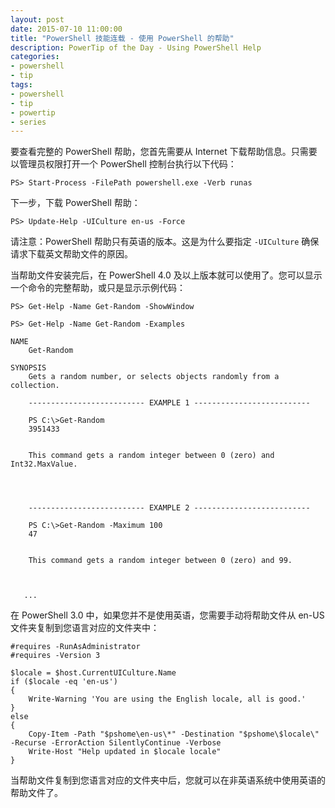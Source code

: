 ```yaml
---
layout: post
date: 2015-07-10 11:00:00
title: "PowerShell 技能连载 - 使用 PowerShell 的帮助"
description: PowerTip of the Day - Using PowerShell Help
categories:
- powershell
- tip
tags:
- powershell
- tip
- powertip
- series
---
```

要查看完整的 PowerShell 帮助，您首先需要从 Internet 下载帮助信息。只需要以管理员权限打开一个 PowerShell 控制台执行以下代码：

    PS> Start-Process -FilePath powershell.exe -Verb runas

下一步，下载 PowerShell 帮助：

    PS> Update-Help -UICulture en-us -Force

请注意：PowerShell 帮助只有英语的版本。这是为什么要指定 `-UICulture` 确保请求下载英文帮助文件的原因。

当帮助文件安装完后，在 PowerShell 4.0 及以上版本就可以使用了。您可以显示一个命令的完整帮助，或只是显示示例代码：

    PS> Get-Help -Name Get-Random -ShowWindow
    
    PS> Get-Help -Name Get-Random -Examples
    
    NAME
        Get-Random
        
    SYNOPSIS
        Gets a random number, or selects objects randomly from a collection.
        
        -------------------------- EXAMPLE 1 --------------------------
        
        PS C:\>Get-Random
        3951433
        
        
        This command gets a random integer between 0 (zero) and Int32.MaxValue.
        
        
        
        
        -------------------------- EXAMPLE 2 --------------------------
        
        PS C:\>Get-Random -Maximum 100
        47
        
        
        This command gets a random integer between 0 (zero) and 99.
        
        
        
       ...

在 PowerShell 3.0 中，如果您并不是使用英语，您需要手动将帮助文件从 en-US 文件夹复制到您语言对应的文件夹中：

    #requires -RunAsAdministrator
    #requires -Version 3
    
    $locale = $host.CurrentUICulture.Name
    if ($locale -eq 'en-us')
    {
        Write-Warning 'You are using the English locale, all is good.'
    }
    else
    {
        Copy-Item -Path "$pshome\en-us\*" -Destination "$pshome\$locale\" -Recurse -ErrorAction SilentlyContinue -Verbose
        Write-Host "Help updated in $locale locale"
    }

当帮助文件复制到您语言对应的文件夹中后，您就可以在非英语系统中使用英语的帮助文件了。

<!--本文国际来源：[Using PowerShell Help](http://community.idera.com/powershell/powertips/b/tips/posts/using-powershell-help)-->
